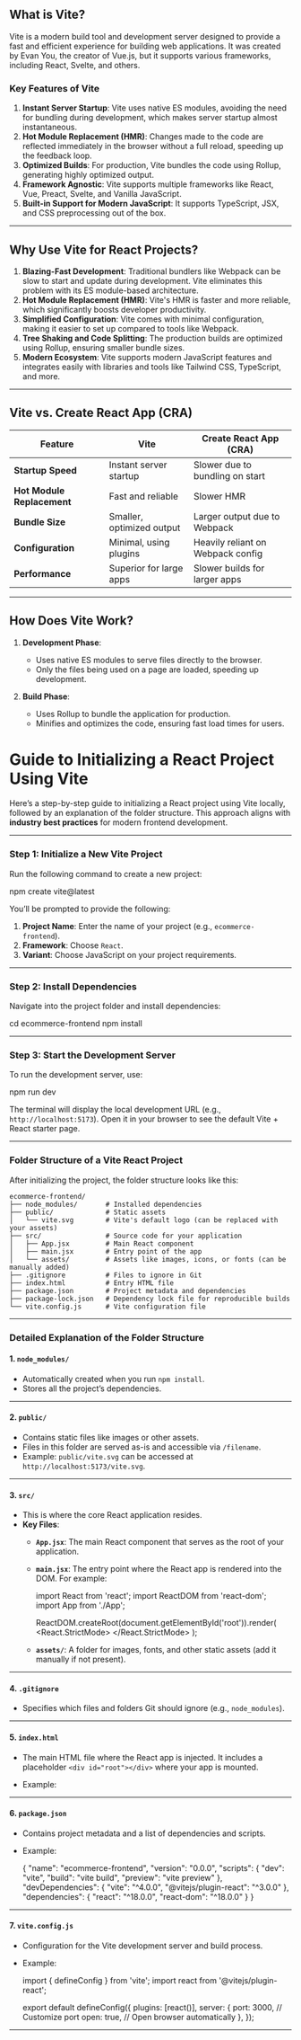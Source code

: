 ## **What is Vite?**

Vite is a modern build tool and development server designed to provide a fast and efficient experience for building web applications. It was created by Evan You, the creator of Vue.js, but it supports various frameworks, including React, Svelte, and others. 

### **Key Features of Vite**
1. **Instant Server Startup**: Vite uses native ES modules, avoiding the need for bundling during development, which makes server startup almost instantaneous.
2. **Hot Module Replacement (HMR)**: Changes made to the code are reflected immediately in the browser without a full reload, speeding up the feedback loop.
3. **Optimized Builds**: For production, Vite bundles the code using Rollup, generating highly optimized output.
4. **Framework Agnostic**: Vite supports multiple frameworks like React, Vue, Preact, Svelte, and Vanilla JavaScript.
5. **Built-in Support for Modern JavaScript**: It supports TypeScript, JSX, and CSS preprocessing out of the box.

---

## **Why Use Vite for React Projects?**

1. **Blazing-Fast Development**: Traditional bundlers like Webpack can be slow to start and update during development. Vite eliminates this problem with its ES module-based architecture.
2. **Hot Module Replacement (HMR)**: Vite's HMR is faster and more reliable, which significantly boosts developer productivity.
3. **Simplified Configuration**: Vite comes with minimal configuration, making it easier to set up compared to tools like Webpack.
4. **Tree Shaking and Code Splitting**: The production builds are optimized using Rollup, ensuring smaller bundle sizes.
5. **Modern Ecosystem**: Vite supports modern JavaScript features and integrates easily with libraries and tools like Tailwind CSS, TypeScript, and more.

---

## **Vite vs. Create React App (CRA)**

| **Feature**                | **Vite**                   | **Create React App (CRA)**        |
|----------------------------|----------------------------|------------------------------------|
| **Startup Speed**          | Instant server startup     | Slower due to bundling on start   |
| **Hot Module Replacement** | Fast and reliable          | Slower HMR                        |
| **Bundle Size**            | Smaller, optimized output  | Larger output due to Webpack      |
| **Configuration**          | Minimal, using plugins     | Heavily reliant on Webpack config |
| **Performance**            | Superior for large apps    | Slower builds for larger apps     |

---

## **How Does Vite Work?**

1. **Development Phase**:
   - Uses native ES modules to serve files directly to the browser.
   - Only the files being used on a page are loaded, speeding up development.

2. **Build Phase**:
   - Uses Rollup to bundle the application for production.
   - Minifies and optimizes the code, ensuring fast load times for users.





# **Guide to Initializing a React Project Using Vite**

Here’s a step-by-step guide to initializing a React project using Vite locally, followed by an explanation of the folder structure. This approach aligns with **industry best practices** for modern frontend development.

---

### **Step 1: Initialize a New Vite Project**

Run the following command to create a new project:

npm create vite@latest

You’ll be prompted to provide the following:

1. **Project Name**: Enter the name of your project (e.g., `ecommerce-frontend`).
2. **Framework**: Choose `React`.
3. **Variant**: Choose JavaScript on your project requirements.

---

### **Step 2: Install Dependencies**

Navigate into the project folder and install dependencies:

cd ecommerce-frontend
npm install

---

### **Step 3: Start the Development Server**

To run the development server, use:

npm run dev

The terminal will display the local development URL (e.g., `http://localhost:5173`). Open it in your browser to see the default Vite + React starter page.

---

### **Folder Structure of a Vite React Project**

After initializing the project, the folder structure looks like this:

```
ecommerce-frontend/
├── node_modules/       # Installed dependencies
├── public/             # Static assets
│   └── vite.svg        # Vite's default logo (can be replaced with your assets)
├── src/                # Source code for your application
│   ├── App.jsx         # Main React component
│   ├── main.jsx        # Entry point of the app
│   └── assets/         # Assets like images, icons, or fonts (can be manually added)
├── .gitignore          # Files to ignore in Git
├── index.html          # Entry HTML file
├── package.json        # Project metadata and dependencies
├── package-lock.json   # Dependency lock file for reproducible builds
└── vite.config.js      # Vite configuration file
```

---

### **Detailed Explanation of the Folder Structure**

#### **1. `node_modules/`**
- Automatically created when you run `npm install`.
- Stores all the project’s dependencies.

---

#### **2. `public/`**
- Contains static files like images or other assets.
- Files in this folder are served as-is and accessible via `/filename`.
- Example: `public/vite.svg` can be accessed at `http://localhost:5173/vite.svg`.

---

#### **3. `src/`**
- This is where the core React application resides.
- **Key Files**:
  - **`App.jsx`**: The main React component that serves as the root of your application.
  - **`main.jsx`**: The entry point where the React app is rendered into the DOM. For example:
    
    import React from 'react';
    import ReactDOM from 'react-dom';
    import App from './App';

    ReactDOM.createRoot(document.getElementById('root')).render(
      <React.StrictMode>
        <App />
      </React.StrictMode>
    );

  - **`assets/`**: A folder for images, fonts, and other static assets (add it manually if not present).

---

#### **4. `.gitignore`**
- Specifies which files and folders Git should ignore (e.g., `node_modules`).

---

#### **5. `index.html`**
- The main HTML file where the React app is injected. It includes a placeholder `<div id="root"></div>` where your app is mounted.
- Example:

    <!DOCTYPE html>
    <html lang="en">
      <head>
        <meta charset="UTF-8" />
        <link rel="icon" href="/vite.svg" />
        <meta name="viewport" content="width=device-width, initial-scale=1.0" />
        <title>Vite + React</title>
      </head>
      <body>
        <div id="root"></div>
        <script type="module" src="/src/main.jsx"></script>
      </body>
    </html>

---

#### **6. `package.json`**
- Contains project metadata and a list of dependencies and scripts.
- Example:

    {
      "name": "ecommerce-frontend",
      "version": "0.0.0",
      "scripts": {
        "dev": "vite",
        "build": "vite build",
        "preview": "vite preview"
      },
      "devDependencies": {
        "vite": "^4.0.0",
        "@vitejs/plugin-react": "^3.0.0"
      },
      "dependencies": {
        "react": "^18.0.0",
        "react-dom": "^18.0.0"
      }
    }

---

#### **7. `vite.config.js`**
- Configuration for the Vite development server and build process.
- Example:

    import { defineConfig } from 'vite';
    import react from '@vitejs/plugin-react';

    export default defineConfig({
      plugins: [react()],
      server: {
        port: 3000, // Customize port
        open: true, // Open browser automatically
      },
    });

---

